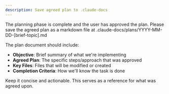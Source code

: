 ```yaml
---
description: Save agreed plan to .claude-docs
---
```


The planning phase is complete and the user has approved the plan. Please save the agreed plan as a markdown file at .claude-docs/plans/YYYY-MM-DD-[brief-topic].md

The plan document should include:
- **Objective**: Brief summary of what we're implementing
- **Agreed Plan**: The specific steps/approach that was approved
- **Key Files**: Files that will be modified or created
- **Completion Criteria**: How we'll know the task is done

Keep it concise and actionable. This serves as a reference for what was agreed upon.
